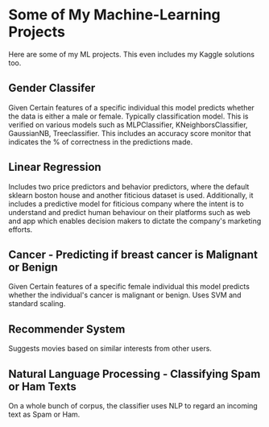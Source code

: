 # Some of My Machine-Learning Projects
Here are some of my ML projects. This even includes my Kaggle solutions too. 

## Gender Classifer 
Given Certain features of a specific individual this model predicts whether the data is either a male or female. Typically classification model. This is verified on various models such as MLPClassifier, KNeighborsClassifier, GaussianNB, Treeclassifier. This includes an accuracy score monitor that indicates the % of correctness in the predictions made.

## Linear Regression 
Includes two price predictors and behavior predictors, where the default sklearn boston house and another fiticious dataset is used. Additionally, it includes a predictive model for fiticious company where the intent is to understand and predict human behaviour on their platforms such as web and app which enables decision makers to dictate the company's marketing efforts. 

## Cancer - Predicting if breast cancer is Malignant or Benign
Given Certain features of a specific female individual this model predicts whether the individual's cancer is malignant or benign. Uses SVM and standard scaling.

## Recommender System
Suggests movies based on similar interests from other users. 

## Natural Language Processing - Classifying Spam or Ham Texts
 On a whole bunch of corpus, the classifier uses NLP to regard an incoming text as Spam or Ham. 

